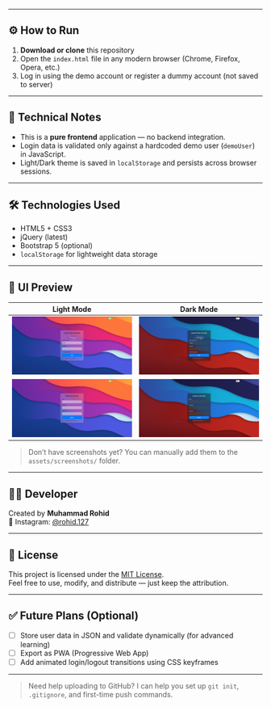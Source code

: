 
---

## ⚙️ How to Run

1. **Download or clone** this repository
2. Open the `index.html` file in any modern browser (Chrome, Firefox, Opera, etc.)
3. Log in using the demo account or register a dummy account (not saved to server)

---

## 📌 Technical Notes

- This is a **pure frontend** application — no backend integration.
- Login data is validated only against a hardcoded demo user (`demoUser`) in JavaScript.
- Light/Dark theme is saved in `localStorage` and persists across browser sessions.

---

## 🛠️ Technologies Used

- HTML5 + CSS3
- jQuery (latest)
- Bootstrap 5 (optional)
- `localStorage` for lightweight data storage

---

## 📸 UI Preview

| Light Mode | Dark Mode |
|------------|-----------|
| ![light](assets/screenshots/light-mode.png) | ![dark](assets/screenshots/dark-mode.png) |
| ![light](assets/screenshots/light-mode-sing-up.png) | ![dark](assets/screenshots/dark-mode-sing-up.png) |

> Don’t have screenshots yet? You can manually add them to the `assets/screenshots/` folder.

---

## 🧑‍💻 Developer

Created by **Muhammad Rohid**  
📸 Instagram: [@rohid.127](https://instagram.com/rohid.127)

---

## 📄 License

This project is licensed under the [MIT License](https://opensource.org/licenses/MIT).  
Feel free to use, modify, and distribute — just keep the attribution.

---

## ✅ Future Plans (Optional)

- [ ] Store user data in JSON and validate dynamically (for advanced learning)
- [ ] Export as PWA (Progressive Web App)
- [ ] Add animated login/logout transitions using CSS keyframes

---

> Need help uploading to GitHub? I can help you set up `git init`, `.gitignore`, and first-time push commands.
